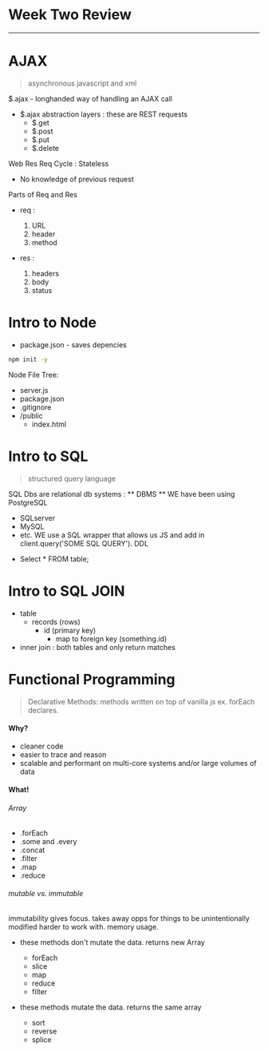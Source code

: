 # Week Two Review
***
# AJAX
> asynchronous javascript and xml

$.ajax - longhanded way of handling an AJAX call
* $.ajax abstraction layers : these are REST requests
  * $.get
  * $.post
  * $.put
  * $.delete

Web Res Req Cycle : Stateless
* No knowledge of previous request

Parts of Req and Res
* req :
  1. URL
  2. header
  3. method


* res :
  1. headers
  2. body
  3. status


# Intro to Node
* package.json - saves depencies
```sh
npm init -y
```

Node File Tree:
- server.js
- package.json
- .gitignore
- /public
  - index.html

# Intro to SQL
> structured query language

SQL Dbs are relational db systems : ** DBMS **
WE have been using PostgreSQL
  * SQLserver
  * MySQL
  * etc.
WE use a SQL wrapper that allows us JS and add in client.query('SOME SQL QUERY').
DDL
- Select * FROM table;


# Intro to SQL JOIN
- table
  - records (rows)
    - id (primary key)
      - map to foreign key (something.id)
- inner join : both tables and only return matches

# Functional Programming
> Declarative Methods: methods written on top of vanilla js
> ex. forEach declares.

#### Why?
* cleaner code
* easier to trace and reason
* scalable and performant on multi-core systems and/or large volumes of data

#### What!
###### Array
* .forEach
* .some and .every
* .concat
* .filter
* .map
* .reduce

###### mutable vs. immutable
immutability gives focus. takes away opps for things to be unintentionally modified
harder to work with. memory usage.

* these methods don't mutate the data. returns new Array
  * forEach
  * slice
  * map
  * reduce
  * filter


* these methods mutate the data. returns the same array
  * sort
  * reverse
  * splice
